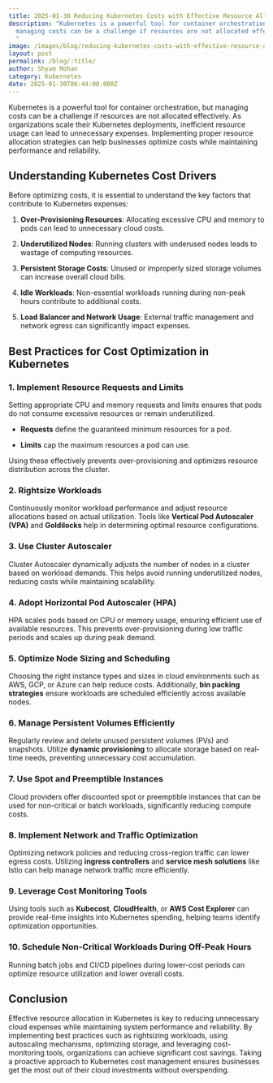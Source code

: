 ```yaml
---
title: 2025-01-30 Reducing Kubernetes Costs with Effective Resource Allocation
description: "Kubernetes is a powerful tool for container orchestration, but
  managing costs can be a challenge if resources are not allocated effectively.
  "
image: /images/blog/reducing-kubernetes-costs-with-effective-resource-allocation.webp
layout: post
permalink: /blog/:title/
author: Shyam Mohan
category: Kubernetes
date: 2025-01-30T06:44:00.000Z
---
```


Kubernetes is a powerful tool for container orchestration, but managing costs can be a challenge if resources are not allocated effectively. As organizations scale their Kubernetes deployments, inefficient resource usage can lead to unnecessary expenses. Implementing proper resource allocation strategies can help businesses optimize costs while maintaining performance and reliability.

## Understanding Kubernetes Cost Drivers

Before optimizing costs, it is essential to understand the key factors that contribute to Kubernetes expenses:

1.  **Over-Provisioning Resources**: Allocating excessive CPU and memory to pods can lead to unnecessary cloud costs.
    
2.  **Underutilized Nodes**: Running clusters with underused nodes leads to wastage of computing resources.
    
3.  **Persistent Storage Costs**: Unused or improperly sized storage volumes can increase overall cloud bills.
    
4.  **Idle Workloads**: Non-essential workloads running during non-peak hours contribute to additional costs.
    
5.  **Load Balancer and Network Usage**: External traffic management and network egress can significantly impact expenses.
    

## Best Practices for Cost Optimization in Kubernetes

### 1. Implement Resource Requests and Limits

Setting appropriate CPU and memory requests and limits ensures that pods do not consume excessive resources or remain underutilized.

-   **Requests** define the guaranteed minimum resources for a pod.
    
-   **Limits** cap the maximum resources a pod can use.
    

Using these effectively prevents over-provisioning and optimizes resource distribution across the cluster.

### 2. Rightsize Workloads

Continuously monitor workload performance and adjust resource allocations based on actual utilization. Tools like **Vertical Pod Autoscaler (VPA)** and **Goldilocks** help in determining optimal resource configurations.

### 3. Use Cluster Autoscaler

Cluster Autoscaler dynamically adjusts the number of nodes in a cluster based on workload demands. This helps avoid running underutilized nodes, reducing costs while maintaining scalability.

### 4. Adopt Horizontal Pod Autoscaler (HPA)

HPA scales pods based on CPU or memory usage, ensuring efficient use of available resources. This prevents over-provisioning during low traffic periods and scales up during peak demand.

### 5. Optimize Node Sizing and Scheduling

Choosing the right instance types and sizes in cloud environments such as AWS, GCP, or Azure can help reduce costs. Additionally, **bin packing strategies** ensure workloads are scheduled efficiently across available nodes.

### 6. Manage Persistent Volumes Efficiently

Regularly review and delete unused persistent volumes (PVs) and snapshots. Utilize **dynamic provisioning** to allocate storage based on real-time needs, preventing unnecessary cost accumulation.

### 7. Use Spot and Preemptible Instances

Cloud providers offer discounted spot or preemptible instances that can be used for non-critical or batch workloads, significantly reducing compute costs.

### 8. Implement Network and Traffic Optimization

Optimizing network policies and reducing cross-region traffic can lower egress costs. Utilizing **ingress controllers** and **service mesh solutions** like Istio can help manage network traffic more efficiently.

### 9. Leverage Cost Monitoring Tools

Using tools such as **Kubecost**, **CloudHealth**, or **AWS Cost Explorer** can provide real-time insights into Kubernetes spending, helping teams identify optimization opportunities.

### 10. Schedule Non-Critical Workloads During Off-Peak Hours

Running batch jobs and CI/CD pipelines during lower-cost periods can optimize resource utilization and lower overall costs.

## Conclusion

Effective resource allocation in Kubernetes is key to reducing unnecessary cloud expenses while maintaining system performance and reliability. By implementing best practices such as rightsizing workloads, using autoscaling mechanisms, optimizing storage, and leveraging cost-monitoring tools, organizations can achieve significant cost savings. Taking a proactive approach to Kubernetes cost management ensures businesses get the most out of their cloud investments without overspending.
